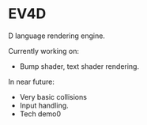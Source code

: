 EV4D
====

D language rendering engine.

Currently working on:
* Bump shader, text shader rendering. 

In near future:
* Very basic collisions
* Input handling.
* Tech demo0

